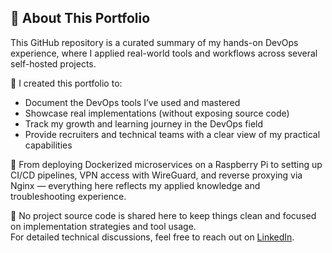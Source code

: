 ## 📖 About This Portfolio

This GitHub repository is a curated summary of my hands-on DevOps experience, where I applied real-world tools and workflows across several self-hosted projects.

🔧 I created this portfolio to:
- Document the DevOps tools I’ve used and mastered
- Showcase real implementations (without exposing source code)
- Track my growth and learning journey in the DevOps field
- Provide recruiters and technical teams with a clear view of my practical capabilities

🧠 From deploying Dockerized microservices on a Raspberry Pi to setting up CI/CD pipelines, VPN access with WireGuard, and reverse proxying via Nginx — everything here reflects my applied knowledge and troubleshooting experience.

📌 No project source code is shared here to keep things clean and focused on implementation strategies and tool usage.  
For detailed technical discussions, feel free to reach out on [LinkedIn](https://www.linkedin.com/in/muhammedfahmi).
